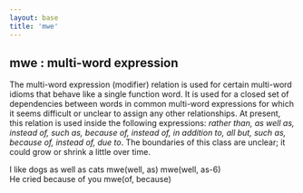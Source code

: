 ```yaml
---
layout: base
title: 'mwe'
---
```


## mwe : multi-word expression

The multi-word expression (modifier) relation is used for certain
multi-word idioms that behave like a single function word.  It is used
for a closed set of dependencies between words in common multi-word
expressions for which it seems difficult or unclear to assign any
other relationships.  At present, this relation is used inside the
following expressions: *rather than, as well as, instead of, such as,
because of, instead of, in addition to, all but, such as, because of,
instead of, due to*.  The boundaries of this class are unclear; it
could grow or shrink a little over time.

<div class="sd-parse">
I like dogs as well as cats
mwe(well, as)
mwe(well, as-6)
</div>

<div class="sd-parse">
He cried because of you
mwe(of, because)
</div>
